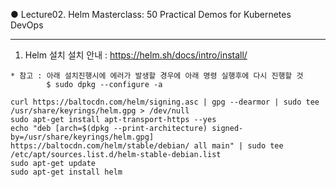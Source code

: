● Lecture02. Helm Masterclass: 50 Practical Demos for Kubernetes DevOps

---------------------
1. Helm 설치
설치 안내 : https://helm.sh/docs/intro/install/

```
* 참고 : 아래 설치진행시에 에러가 발생할 경우에 아래 명령 실행후에 다시 진행할 것
        $ sudo dpkg --configure -a

curl https://baltocdn.com/helm/signing.asc | gpg --dearmor | sudo tee /usr/share/keyrings/helm.gpg > /dev/null
sudo apt-get install apt-transport-https --yes
echo "deb [arch=$(dpkg --print-architecture) signed-by=/usr/share/keyrings/helm.gpg] https://baltocdn.com/helm/stable/debian/ all main" | sudo tee /etc/apt/sources.list.d/helm-stable-debian.list
sudo apt-get update
sudo apt-get install helm
```